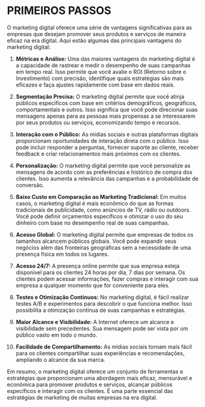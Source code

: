 # PRIMEIROS PASSOS
O marketing digital oferece uma série de vantagens significativas para as empresas que desejam promover seus produtos e serviços de maneira eficaz na era digital. Aqui estão algumas das principais vantagens do marketing digital:

1. **Métricas e Análise:** Uma das maiores vantagens do marketing digital é a capacidade de rastrear e medir o desempenho de suas campanhas em tempo real. Isso permite que você avalie o ROI (Retorno sobre o Investimento) com precisão, identifique quais estratégias são mais eficazes e faça ajustes rapidamente com base em dados reais.

2. **Segmentação Precisa:** O marketing digital permite que você atinja públicos específicos com base em critérios demográficos, geográficos, comportamentais e outros. Isso significa que você pode direcionar suas mensagens apenas para as pessoas mais propensas a se interessarem por seus produtos ou serviços, economizando tempo e recursos.

3. **Interação com o Público:** As mídias sociais e outras plataformas digitais proporcionam oportunidades de interação direta com o público. Isso pode incluir responder a perguntas, fornecer suporte ao cliente, receber feedback e criar relacionamentos mais próximos com os clientes.

4. **Personalização:** O marketing digital permite que você personalize as mensagens de acordo com as preferências e histórico de compra dos clientes. Isso aumenta a relevância das campanhas e a probabilidade de conversão.

5. **Baixo Custo em Comparação ao Marketing Tradicional:** Em muitos casos, o marketing digital é mais econômico do que as formas tradicionais de publicidade, como anúncios de TV, rádio ou outdoors. Você pode definir orçamentos específicos e otimizar o uso do seu dinheiro com base no desempenho real de suas campanhas.

6. **Acesso Global:** O marketing digital permite que empresas de todos os tamanhos alcancem públicos globais. Você pode expandir seus negócios além das fronteiras geográficas sem a necessidade de uma presença física em todos os lugares.

7. **Acesso 24/7:** A presença online permite que sua empresa esteja disponível para os clientes 24 horas por dia, 7 dias por semana. Os clientes podem acessar informações, fazer compras e interagir com sua empresa a qualquer momento que for conveniente para eles.

8. **Testes e Otimização Contínuos:** No marketing digital, é fácil realizar testes A/B e experimentos para descobrir o que funciona melhor. Isso possibilita a otimização contínua de suas campanhas e estratégias.

9. **Maior Alcance e Visibilidade:** A Internet oferece um alcance e visibilidade sem precedentes. Sua mensagem pode ser vista por um público vasto em todo o mundo.

10. **Facilidade de Compartilhamento:** As mídias sociais tornam mais fácil para os clientes compartilhar suas experiências e recomendações, ampliando o alcance da sua marca.

Em resumo, o marketing digital oferece um conjunto de ferramentas e estratégias que proporcionam uma abordagem mais eficaz, mensurável e econômica para promover produtos e serviços, alcançar públicos específicos e interagir com os clientes. É uma parte essencial das estratégias de marketing de muitas empresas na era digital.